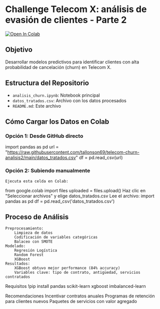 # Challenge Telecom X: análisis de evasión de clientes - Parte 2

[![Open In Colab](https://colab.research.google.com/assets/colab-badge.svg)](https://colab.research.google.com/github/tallonson69/telecom-churn-analisis2/blob/main/analisis_churn.ipynb)

## Objetivo
Desarrollar modelos predictivos para identificar clientes con alta probabilidad de cancelación (churn) en Telecom X.

## Estructura del Repositorio
- `analisis_churn.ipynb`: Notebook principal
- `datos_tratados.csv`: Archivo con los datos procesados
- `README.md`: Este archivo

## Cómo Cargar los Datos en Colab

### Opción 1: Desde GitHub directo
import pandas as pd
url = "https://raw.githubusercontent.com/tallonson69/telecom-churn-analisis2/main/datos_tratados.csv"
df = pd.read_csv(url)

### Opción 2: Subiendo manualmente
    Ejecuta esta celda en Colab:
from google.colab import files
uploaded = files.upload()
    Haz clic en "Seleccionar archivos" y elige datos_tratados.csv
    Lee el archivo:
import pandas as pd
df = pd.read_csv('datos_tratados.csv')

## Proceso de Análisis
    Preprocesamiento:
        Limpieza de datos
        Codificación de variables categóricas
        Balaceo con SMOTE
    Modelado:
        Regresión Logística
        Random Forest
        XGBoost
    Resultados:
        XGBoost obtuvo mejor performance (84% accuracy)
        Variables clave: tipo de contrato, antigüedad, servicios contratados

Requisitos
!pip install pandas scikit-learn xgboost imbalanced-learn

Recomendaciones
    Incentivar contratos anuales
    Programas de retención para clientes nuevos
    Paquetes de servicios con valor agregado
